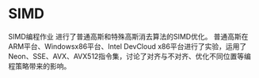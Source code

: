 # SIMD
SIMD编程作业
进行了普通高斯和特殊高斯消去算法的SIMD优化。
普通高斯在ARM平台、Windowsx86平台、Intel DevCloud x86平台进行了实验，运用了Neon、SSE、AVX、AVX512指令集，讨论了对齐与不对齐、优化不同位置等编程策略带来的影响。
